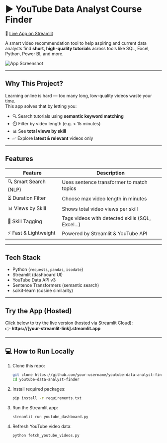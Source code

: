 # ▶️ YouTube Data Analyst Course Finder
🚀 [Live App on Streamlit](https://youtube-data-analyst-finder-ctjfkbtp4usktsunkftkqn.streamlit.app)

A smart video recommendation tool to help aspiring and current data analysts find **short, high-quality tutorials** across tools like SQL, Excel, Python, Power BI, and more.

![App Screenshot](https://user-images.githubusercontent.com/your-screenshot.png) <!-- Add later if needed -->

---

## Why This Project?

Learning online is hard — too many long, low-quality videos waste your time.  
This app solves that by letting you:

- 🔍 Search tutorials using **semantic keyword matching**
- ⏱️ Filter by video length (e.g. < 15 minutes)
- 📊 See **total views by skill**
- ✅ Explore **latest & relevant** videos only

---

## Features

| Feature               | Description                                      |
|-----------------------|--------------------------------------------------|
| 🔍 Smart Search (NLP) | Uses sentence transformer to match topics        |
| ⏳ Duration Filter    | Choose max video length in minutes               |
| 📊 Views by Skill     | Shows total video views per skill                |
| 🧠 Skill Tagging      | Tags videos with detected skills (SQL, Excel...) |
| ⚡ Fast & Lightweight | Powered by Streamlit & YouTube API               |

---

## Tech Stack

- Python (`requests`, `pandas`, `isodate`)
- Streamlit (dashboard UI)
- YouTube Data API v3 
- Sentence Transformers (semantic search)
- scikit-learn (cosine similarity)

---

## Try the App (Hosted)

Click below to try the live version (hosted via Streamlit Cloud):  
👉 **https://[your-streamlit-link].streamlit.app**

---

## 💻 How to Run Locally

1. Clone this repo:
   ```bash
   git clone https://github.com/your-username/youtube-data-analyst-finder.git
   cd youtube-data-analyst-finder
   ```
2. Install required packages:
    ```bash
    pip install -r requirements.txt
    ```
3. Run the Streamlit app:
    ```bash
    streamlit run youtube_dashboard.py
    ```
    
4. Refresh YouTube video data:
    ```bash
    python fetch_youtube_videos.py
    ```
